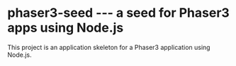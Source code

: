 # phaser3-seed --- a seed for Phaser3 apps using Node.js

This project is an application skeleton for a Phaser3 application using Node.js.

